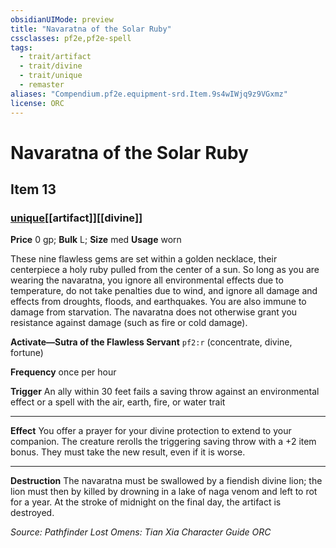 ```yaml
---
obsidianUIMode: preview
title: "Navaratna of the Solar Ruby"
cssclasses: pf2e,pf2e-spell
tags:
  - trait/artifact
  - trait/divine
  - trait/unique
  - remaster
aliases: "Compendium.pf2e.equipment-srd.Item.9s4wIWjq9z9VGxmz"
license: ORC
---
```

# Navaratna of the Solar Ruby
## Item 13
### [unique](unique "Unique Rarity Trait")[[artifact]][[divine]]


**Price** 0 gp; 
**Bulk** L; **Size** med
**Usage** worn

These nine flawless gems are set within a golden necklace, their centerpiece a holy ruby pulled from the center of a sun. So long as you are wearing the navaratna, you ignore all environmental effects due to temperature, do not take penalties due to wind, and ignore all damage and effects from droughts, floods, and earthquakes. You are also immune to damage from starvation. The navaratna does not otherwise grant you resistance against damage (such as fire or cold damage).

**Activate—Sutra of the Flawless Servant** `pf2:r` (concentrate, divine, fortune)

**Frequency** once per hour

**Trigger** An ally within 30 feet fails a saving throw against an environmental effect or a spell with the air, earth, fire, or water trait

* * *

**Effect** You offer a prayer for your divine protection to extend to your companion. The creature rerolls the triggering saving throw with a +2 item bonus. They must take the new result, even if it is worse.

* * *

**Destruction** The navaratna must be swallowed by a fiendish divine lion; the lion must then by killed by drowning in a lake of naga venom and left to rot for a year. At the stroke of midnight on the final day, the artifact is destroyed.

*Source: Pathfinder Lost Omens: Tian Xia Character Guide*
*ORC*